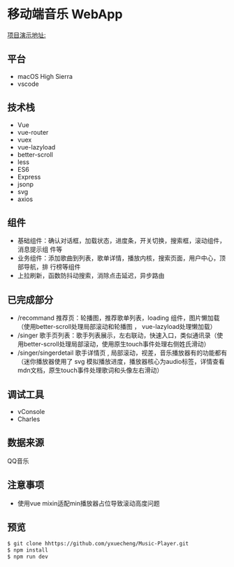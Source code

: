 # 移动端音乐 WebApp

[项目演示地址:](https://yxuecheng.github.io/Music-Player/dist/#/recommend)

## 平台

* macOS High Sierra
* vscode

## 技术栈

* Vue
* vue-router
* vuex
* vue-lazyload
* better-scroll
* less
* ES6
* Express
* jsonp
* svg
* axios

## 组件

* 基础组件：确认对话框，加载状态，进度条，开关切换，搜索框，滚动组件，消息提示组
	件等
* 业务组件：添加歌曲到列表，歌单详情，播放内核，搜索页面，用户中心，顶部导航，排
	行榜等组件
* 上拉刷新，函数防抖动搜索，消除点击延迟，异步路由

## 已完成部分

* /recommand 推荐页：轮播图，推荐歌单列表，loading 组件，图片懒加载（使用better-scroll处理局部滚动和轮播图 ， vue-lazyload处理懒加载）
* /singer 歌手页列表：歌手列表展示，左右联动，快速入口，类似通讯录（使用better-scroll处理局部滚动，使用原生touch事件处理右侧姓氏滑动）
* /singer/singerdetail 歌手详情页 , 局部滚动，视差，音乐播放器有的功能都有（迷你播放器使用了 svg 模拟播放进度，播放器核心为audio标签，详情查看mdn文档，原生touch事件处理歌词和头像左右滑动）

## 调试工具

* vConsole
* Charles

## 数据来源

QQ音乐

## 注意事项

- 使用vue mixin适配min播放器占位导致滚动高度问题

## 预览

```bash
$ git clone hhttps://github.com/yxuecheng/Music-Player.git
$ npm install
$ npm run dev
```
